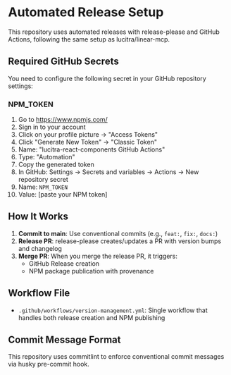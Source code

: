 # Automated Release Setup

This repository uses automated releases with release-please and GitHub Actions, following the same setup as lucitra/linear-mcp.

## Required GitHub Secrets

You need to configure the following secret in your GitHub repository settings:

### NPM_TOKEN
1. Go to https://www.npmjs.com/
2. Sign in to your account  
3. Click on your profile picture → "Access Tokens"
4. Click "Generate New Token" → "Classic Token"
5. Name: "lucitra-react-components GitHub Actions"
6. Type: "Automation"
7. Copy the generated token
8. In GitHub: Settings → Secrets and variables → Actions → New repository secret
9. Name: `NPM_TOKEN`
10. Value: [paste your NPM token]

## How It Works

1. **Commit to main**: Use conventional commits (e.g., `feat:`, `fix:`, `docs:`)
2. **Release PR**: release-please creates/updates a PR with version bumps and changelog
3. **Merge PR**: When you merge the release PR, it triggers:
   - GitHub Release creation
   - NPM package publication with provenance

## Workflow File

- `.github/workflows/version-management.yml`: Single workflow that handles both release creation and NPM publishing

## Commit Message Format

This repository uses commitlint to enforce conventional commit messages via husky pre-commit hook.